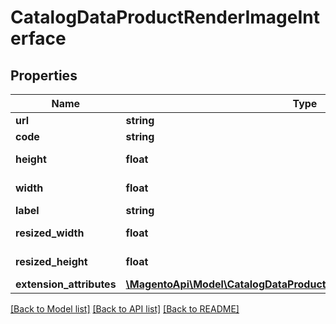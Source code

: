 # CatalogDataProductRenderImageInterface

## Properties
Name | Type | Description | Notes
------------ | ------------- | ------------- | -------------
**url** | **string** | Image url | 
**code** | **string** | Image code | 
**height** | **float** | Image height | 
**width** | **float** | Image width in px | 
**label** | **string** | Image label | 
**resized_width** | **float** | Resize width | 
**resized_height** | **float** | Resize height | 
**extension_attributes** | [**\MagentoApi\Model\CatalogDataProductRenderImageExtensionInterface**](CatalogDataProductRenderImageExtensionInterface.md) |  | [optional] 

[[Back to Model list]](../../README.md#documentation-for-models) [[Back to API list]](../../README.md#documentation-for-api-endpoints) [[Back to README]](../../README.md)

